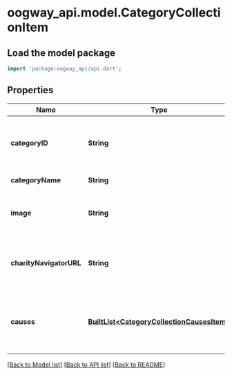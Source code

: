 # oogway_api.model.CategoryCollectionItem

## Load the model package
```dart
import 'package:oogway_api/api.dart';
```

## Properties
Name | Type | Description | Notes
------------ | ------------- | ------------- | -------------
**categoryID** | **String** | Charity Navigator's unique identifier for the category. | [optional] 
**categoryName** | **String** | Name of the category. | [optional] 
**image** | **String** | URL for an image representing the Category. | [optional] 
**charityNavigatorURL** | **String** | URL to the Category page on Charity Navigator's website. | [optional] 
**causes** | [**BuiltList&lt;CategoryCollectionCausesItem&gt;**](CategoryCollectionCausesItem.md) | A list of specific causes, contained within this general category. | [optional] 

[[Back to Model list]](../README.md#documentation-for-models) [[Back to API list]](../README.md#documentation-for-api-endpoints) [[Back to README]](../README.md)


